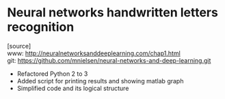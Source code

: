 # Neural networks handwritten letters recognition

[source]  
www: http://neuralnetworksanddeeplearning.com/chap1.html  
git: https://github.com/mnielsen/neural-networks-and-deep-learning.git

- Refactored Python 2 to 3
- Added script for printing results and showing matlab graph
- Simplified code and its logical structure  
